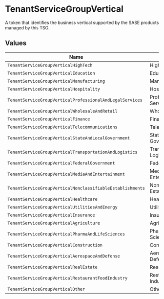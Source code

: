# TenantServiceGroupVertical

A token that identifies the business vertical supported by the SASE
products managed by this TSG.



## Values

| Name                                                      | Value                                                     |
| --------------------------------------------------------- | --------------------------------------------------------- |
| `TenantServiceGroupVerticalHighTech`                      | High Tech                                                 |
| `TenantServiceGroupVerticalEducation`                     | Education                                                 |
| `TenantServiceGroupVerticalManufacturing`                 | Manufacturing                                             |
| `TenantServiceGroupVerticalHospitality`                   | Hospitality                                               |
| `TenantServiceGroupVerticalProfessionalAndLegalServices`  | Professional & Legal Services                             |
| `TenantServiceGroupVerticalWholesaleAndRetail`            | Wholesale & Retail                                        |
| `TenantServiceGroupVerticalFinance`                       | Finance                                                   |
| `TenantServiceGroupVerticalTelecommunications`            | Telecommunications                                        |
| `TenantServiceGroupVerticalStateAndLocalGovernment`       | State & Local Government                                  |
| `TenantServiceGroupVerticalTransportationAndLogistics`    | Transportation & Logistics                                |
| `TenantServiceGroupVerticalFederalGovernment`             | Federal Government                                        |
| `TenantServiceGroupVerticalMediaAndEntertainment`         | Media & Entertainment                                     |
| `TenantServiceGroupVerticalNonclassifiableEstablishments` | Nonclassifiable Establishments                            |
| `TenantServiceGroupVerticalHealthcare`                    | Healthcare                                                |
| `TenantServiceGroupVerticalUtilitiesAndEnergy`            | Utilities & Energy                                        |
| `TenantServiceGroupVerticalInsurance`                     | Insurance                                                 |
| `TenantServiceGroupVerticalAgriculture`                   | Agriculture                                               |
| `TenantServiceGroupVerticalPharmaAndLifeSciences`         | Pharma & Life Sciences                                    |
| `TenantServiceGroupVerticalConstruction`                  | Construction                                              |
| `TenantServiceGroupVerticalAerospaceAndDefense`           | Aerospace & Defense                                       |
| `TenantServiceGroupVerticalRealEstate`                    | Real Estate                                               |
| `TenantServiceGroupVerticalRestaurantFoodIndustry`        | Restaurant/Food Industry                                  |
| `TenantServiceGroupVerticalOther`                         | Other                                                     |